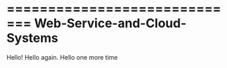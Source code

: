 =============================
Web-Service-and-Cloud-Systems
=============================
Hello!
Hello again.
Hello one more time
